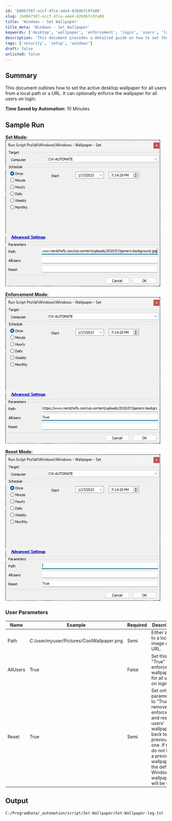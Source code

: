 ```yaml
---
id: 'bd6b7507-eccf-4fce-a4e4-62b9b7c97a08'
slug: /bd6b7507-eccf-4fce-a4e4-62b9b7c97a08
title: 'Windows - Set Wallpaper'
title_meta: 'Windows - Set Wallpaper'
keywords: ['desktop', 'wallpaper', 'enforcement', 'login', 'users', 'local', 'url']
description: 'This document provides a detailed guide on how to set the active desktop wallpaper for all users from a local path or a URL. It includes options for enforcing the wallpaper on user login and resetting to previous wallpapers, along with user parameters and expected output.'
tags: ['security', 'setup', 'windows']
draft: false
unlisted: false
---
```


## Summary

This document outlines how to set the active desktop wallpaper for all users from a local path or a URL. It can optionally enforce the wallpaper for all users on login.

**Time Saved by Automation:** 10 Minutes

## Sample Run

**Set Mode:**
![Set Mode](../../../static/img/docs/bd6b7507-eccf-4fce-a4e4-62b9b7c97a08/image_1.webp)

**Enforcement Mode:**
![Enforcement Mode](../../../static/img/docs/bd6b7507-eccf-4fce-a4e4-62b9b7c97a08/image_2.webp)

**Reset Mode:**
![Reset Mode](../../../static/img/docs/bd6b7507-eccf-4fce-a4e4-62b9b7c97a08/image_3.webp)

### User Parameters

| Name      | Example                                             | Required | Description                                                                                                   |
|-----------|-----------------------------------------------------|----------|---------------------------------------------------------------------------------------------------------------|
| Path      | C:/user/myuser/Pictures/CoolWallpaper.png          | Semi     | Either a path to a local image or a URL.                                                                      |
| AllUsers  | True                                               | False    | Set this to "True" to enforce the wallpaper for all users on login.                                          |
| Reset     | True                                               | Semi     | Set only this parameter to "True" to remove all enforcement and reset all users' wallpapers back to their previous one. If they do not have a previous wallpaper, the default Windows wallpaper will be used. |

## Output

```
C:/ProgramData/_automation/script/Set-Wallpaper/Set-Wallpaper-log.txt
```

